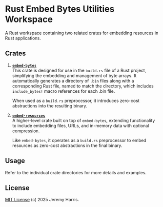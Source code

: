 # Rust Embed Bytes Utilities Workspace

A Rust workspace containing two related crates for embedding resources in Rust applications.

## Crates

1. **[`embed-bytes`](embed-bytes/)**  
  This crate is designed for use in the `build.rs` file of a Rust project, simplifying the embedding and management of byte arrays.  It automatically generates a directory of `.bin` files along with a corresponding Rust file, named to match the directory, which includes `include_bytes!` macro references for each .bin file.

    When used as a `build.rs` preprocessor, it introduces zero-cost abstractions into the resulting binary.

2. **[`embed-resources`](embed-resources/)**  
  A higher-level crate built on top of `embed-bytes`, extending functionality to include embedding files, URLs, and in-memory data with optional compression.

    Like `embed-bytes`, it operates as a `build.rs` preprocessor to embed resources as zero-cost abstractions in the final binary.

## Usage

Refer to the individual crate directories for more details and examples.  

## License

[MIT License](LICENSE) (c) 2025 Jeremy Harris.
